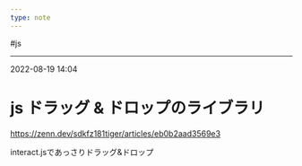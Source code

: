 ```yaml
---
type: note
---
```


#js

---
2022-08-19  14:04

# js ドラッグ & ドロップのライブラリ

https://zenn.dev/sdkfz181tiger/articles/eb0b2aad3569e3

interact.jsであっさりドラッグ&ドロップ

